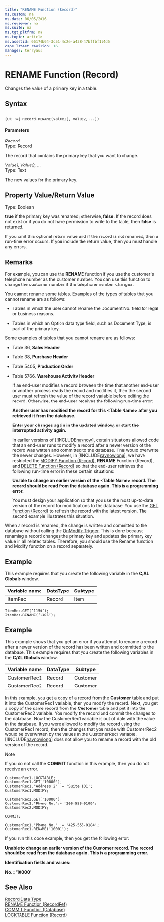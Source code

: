 ```yaml
---
title: "RENAME Function (Record)"
ms.custom: na
ms.date: 06/05/2016
ms.reviewer: na
ms.suite: na
ms.tgt_pltfrm: na
ms.topic: article
ms.assetid: 66174b64-3c51-4c2e-a438-47bffbf114d5
caps.latest.revision: 16
manager: terryaus
---
```

# RENAME Function (Record)
Changes the value of a primary key in a table.  
  
## Syntax  
  
```  
  
[Ok :=] Record.RENAME(Value1[, Value2,...])  
```  
  
#### Parameters  
 *Record*  
 Type: Record  
  
 The record that contains the primary key that you want to change.  
  
 *Value1, Value2, …*  
 Type: Text  
  
 The new values for the primary key.  
  
## Property Value\/Return Value  
 Type: Boolean  
  
 **true** if the primary key was renamed; otherwise, **false**. If the record does not exist or if you do not have permission to write to the table, then **false** is returned.  
  
 If you omit this optional return value and if the record is not renamed, then a run\-time error occurs. If you include the return value, then you must handle any errors.  
  
## Remarks  
 For example, you can use the **RENAME** function if you use the customer's telephone number as the customer number. You can use this function to change the customer number if the telephone number changes.  
  
 You cannot rename some tables. Examples of the types of tables that you cannot rename are as follows:  
  
-   Tables in which the user cannot rename the Document No. field for legal or business reasons.  
  
-   Tables in which an Option data type field, such as Document Type, is part of the primary key.  
  
 Some examples of tables that you cannot rename are as follows:  
  
-   Table 36, **Sales Header**  
  
-   Table 38, **Purchase Header**  
  
-   Table 5405, **Production Order**  
  
-   Table 5766, **Warehouse Activity Header**  
  
     If an end\-user modifies a record between the time that another end\-user or another process reads the record and modifies it, then the second user must refresh the value of the record variable before editing the record. Otherwise, the end\-user receives the following run\-time error:  
  
     **Another user has modified the record for this \<Table Name\> after you retrieved it from the database.**  
  
     **Enter your changes again in the updated window, or start the interrupted activity again.**  
  
     In earlier versions of [!INCLUDE[navnow](../dynamics-nav/includes/navnow_md.md)], certain situations allowed code that an end\-user runs to modify a record after a newer version of the record was written and committed to the database. This would overwrite the newer changes. However, in [!INCLUDE[navnowlong](../dynamics-nav/includes/navnowlong_md.md)], we have restricted the [MODIFY Function \(Record\)](../dynamics-nav/MODIFY-Function--Record-.md), **RENAME** Function \(Record\), and [DELETE Function \(Record\)](../dynamics-nav/DELETE-Function--Record-.md) so that the end\-user retrieves the following run\-time error in these certain situations:  
  
     **Unable to change an earlier version of the \<Table Name\> record. The record should be read from the database again. This is a programming error.**  
  
     You must design your application so that you use the most up\-to\-date version of the record for modifications to the database. You use the [GET Function \(Record\)](../dynamics-nav/GET-Function--Record-.md) to refresh the record with the latest version. The second example illustrates this situation.  
  
 When a record is renamed, the change is written and committed to the database without calling the [OnModify Trigger](../dynamics-nav/OnModify-Trigger.md). This is done because renaming a record changes the primary key and updates the primary key value in all related tables. Therefore, you should use the Rename function and Modify function on a record separately.  
  
## Example  
 This example requires that you create the following variable in the **C\/AL Globals** window.  
  
|Variable name|DataType|Subtype|  
|-------------------|--------------|-------------|  
|ItemRec|Record|Item|  
  
```  
ItemRec.GET(‘1150’);  
ItemRec.RENAME(‘1105’);  
```  
  
## Example  
 This example shows that you get an error if you attempt to rename a record after a newer version of the record has been written and committed to the database. This example requires that you create the following variables in the **C\/AL Globals** window.  
  
|Variable name|DataType|Subtype|  
|-------------------|--------------|-------------|  
|CustomerRec1|Record|Customer|  
|CustomerRec2|Record|Customer|  
  
 In this example, you get a copy of a record from the **Customer** table and put it into the CustomerRec1 variable, then you modify the record. Next, you get a copy of the same record from the **Customer** table and put it into the CustomerRec2 variable. You modify the record and commit the changes to the database. Now the CustomerRec1 variable is out of date with the value in the database. If you were allowed to modify the record using the CustomerRec1 record, then the changes that you made with CustomerRec2 would be overwritten by the values in the CustomerRec1 variable. [!INCLUDE[navnowlong](../dynamics-nav/includes/navnowlong_md.md)] does not allow you to rename a record with the old version of the record.  
  
> [!NOTE]  
>  If you do not call the **COMMIT** function in this example, then you do not receive an error.  
  
```  
CustomerRec1.LOCKTABLE;  
CustomerRec1.GET('10000');  
CustomerRec1."Address 2" := 'Suite 101';  
CustomerRec1.MODIFY;  
  
CustomerRec2.GET('10000');  
CustomerRec2."Phone No.":= '206-555-0109';  
CustomerRec2.MODIFY;  
  
COMMIT;  
  
CustomerRec1."Phone No." := '425-555-0184';  
CustomerRec1.RENAME('10001');  
```  
  
 If you run this code example, then you get the following error:  
  
 **Unable to change an earlier version of the Customer record. The record should be read from the database again. This is a programming error.**  
  
 **Identification fields and values:**  
  
 **No.\='10000'**  
  
## See Also  
 [Record Data Type](../dynamics-nav/Record-Data-Type.md)   
 [RENAME Function \(RecordRef\)](../dynamics-nav/RENAME-Function--RecordRef-.md)   
 [COMMIT Function \(Database\)](../dynamics-nav/COMMIT-Function--Database-.md)   
 [LOCKTABLE Function \(Record\)](../dynamics-nav/LOCKTABLE-Function--Record-.md)